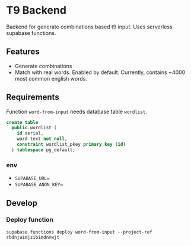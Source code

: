 # T9 Backend
Backend for generate combinations based t9 input. Uses serverless supabase functions.

## Features
- Generate combinations
- Match with real words. Enabled by default. Currently, contains ~4000 most common english words.

## Requirements
Function `word-from-input` needs database table `wordlist`.
```sql
create table
  public.wordlist (
    id serial,
    word text not null,
    constraint wordlist_pkey primary key (id)
  ) tablespace pg_default;
```

### env
- `SUPABASE_URL=`
- `SUPABASE_ANON_KEY=`


## Develop

### Deploy function
`supabase functions deploy word-from-input --project-ref rbdnjaimjzibimdnnwjt`
